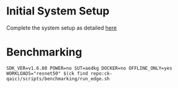 # Initial System Setup 
Complete the system setup as detailed [here](https://github.com/krai/ck-qaic/blob/main/script/setup.aedk/README.md)

# Benchmarking 
``` 
SDK_VER=v1.6.80 POWER=no SUT=aedkg DOCKER=no OFFLINE_ONLY=yes  WORKLOADS="resnet50" $(ck find repo:ck-qaic)/scripts/benchmarking/run_edge.sh  
```
